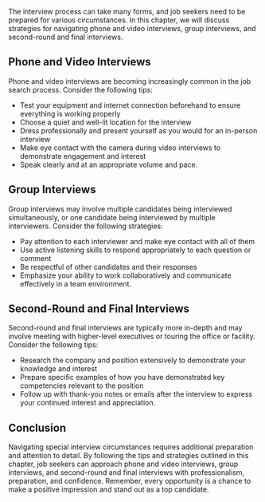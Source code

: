 
The interview process can take many forms, and job seekers need to be prepared for various circumstances. In this chapter, we will discuss strategies for navigating phone and video interviews, group interviews, and second-round and final interviews.

Phone and Video Interviews
--------------------------

Phone and video interviews are becoming increasingly common in the job search process. Consider the following tips:

* Test your equipment and internet connection beforehand to ensure everything is working properly
* Choose a quiet and well-lit location for the interview
* Dress professionally and present yourself as you would for an in-person interview
* Make eye contact with the camera during video interviews to demonstrate engagement and interest
* Speak clearly and at an appropriate volume and pace.

Group Interviews
----------------

Group interviews may involve multiple candidates being interviewed simultaneously, or one candidate being interviewed by multiple interviewers. Consider the following strategies:

* Pay attention to each interviewer and make eye contact with all of them
* Use active listening skills to respond appropriately to each question or comment
* Be respectful of other candidates and their responses
* Emphasize your ability to work collaboratively and communicate effectively in a team environment.

Second-Round and Final Interviews
---------------------------------

Second-round and final interviews are typically more in-depth and may involve meeting with higher-level executives or touring the office or facility. Consider the following tips:

* Research the company and position extensively to demonstrate your knowledge and interest
* Prepare specific examples of how you have demonstrated key competencies relevant to the position
* Follow up with thank-you notes or emails after the interview to express your continued interest and appreciation.

Conclusion
----------

Navigating special interview circumstances requires additional preparation and attention to detail. By following the tips and strategies outlined in this chapter, job seekers can approach phone and video interviews, group interviews, and second-round and final interviews with professionalism, preparation, and confidence. Remember, every opportunity is a chance to make a positive impression and stand out as a top candidate.

